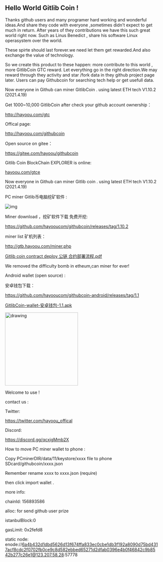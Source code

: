 ## Hello World Gitlib Coin  !

Thanks github users and many programer hard working and wonderful ideas.And share they code with everyone ,sometimes didn't expect to get much in return. After years of they contributions we have this such great world right now. Such as Linus Benedict , share his software Linux operasystem over the world.

These spirte should last forever.we need let them get rewarded.And also exchange the value of technology.

So we create this product to these happen: more contribute to this world , more GitlibCoin GTC reward. Let everything go in the right direction.We may reward through they activity and star /fork data in they github project page later. Users can pay Githubcoin for searching tech help or get usefull data.

Now everyone in Github can miner GitlibCoin . using latest ETH tech V1.10.2 (2021.4.19)

Get 1000~10,000 GitlibCoin after check your github account ownership：

http://hayoou.com/gtc

Offical page:

http://hayoou.com/githubcoin

Open source on gitee：

https://gitee.com/hayoou/githubcoin

Gitlib Coin BlockChain EXPLORER is online: 

[hayoou.com/gtce](http://gtc2.hayoou.com:8000)
 
Now everyone in Github can miner Gitlib coin . 
using latest ETH tech V1.10.2 (2021.4.19)

PC miner Gitlib币电脑挖矿软件 :

![img](https://boxmy.hayoou.com/filecache/14bcc65fb35954439ae49eca241ff794)

Miner download ，挖矿软件下载 免费开挖:

https://github.com/hayooucom/githubcoin/releases/tag/1.10.2

miner list 矿机列表：

http://gtb.hayoou.com/miner.php

[Gitlib coin contract deploy 公链 合约部署流程.pdf](http://hayoou.com/yaf8)


We removed the difficulty bomb in etheum,can miner for ever!

Android wallet (open source) :

安卓钱包下载：

https://github.com/hayooucom/githubcoin-android/releases/tag/1.1

[GitlibCoin-wallet-安卓钱包-1.1.apk](http://hayoou.com/yafc)

<img src="https://boxmy.hayoou.com/filecache/f2a7be5539c3483caa1126d869e33f08" alt="drawing" width="240"/>

Welcome to use !

contact us : 

Twitter:

https://twitter.com/hayoou_offical

Discord:

https://discord.gg/qcxjgMmb2X

How to move PC miner wallet to phone  :

Copy PCminerDIR/data/11/keystore/xxxx file to phone SDcard/githubcoin/xxxx.json

Remember rename xxxx to xxxx.json (require)

then click import wallet .

more info:

chainId: 156893586

alloc: for send github user prize

istanbulBlock:0

gasLimit: 0x2fefd8

static node: 
enode://6a4b432d1dbd5626d13f674ffa833ec0cbe1db3f192a8090d75bd4317acf8cdc2f0702fb0ce9c8d582ebbed65271d2dfab0396e4b0f46842c9b8542b277c26e1@123.207.58.28:57778

